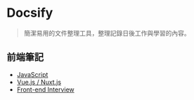 # Docsify

> 簡潔易用的文件整理工具，整理記錄日後工作與學習的內容。

## 前端筆記
  * [JavaScript](https://docsify-pitt.netlify.app)
  * [Vue.js / Nuxt.js](https://docsify-vue-nuxt.netlify.app)
  * [Front-end Interview](https://docsify-frontend-interview.netlify.app)